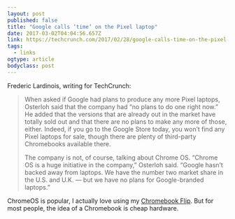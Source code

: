 ```yaml
---
layout: post 
published: false 
title: "Google calls ‘time’ on the Pixel laptop" 
date: 2017-03-02T04:04:56.657Z 
link: https://techcrunch.com/2017/02/28/google-calls-time-on-the-pixel-laptop/ 
tags:
  - links
ogtype: article 
bodyclass: post 
---
```


Frederic Lardinois, writing for TechCrunch:

> When asked if Google had plans to produce any more Pixel laptops, Osterloh said that the company had “no plans to do one right now.” He added that the versions that are already out in the market have totally sold out and that there are no plans to make any more of those, either. Indeed, if you go to the Google Store today, you won’t find any Pixel laptops for sale, though there are plenty of third-party Chromebooks available there.
> 
> The company is not, of course, talking about Chrome OS. “Chrome OS is a huge initiative in the company,” Osterloh said. “Google hasn’t backed away from laptops. We have the number two market share in the U.S. and U.K. — but we have no plans for Google-branded laptops.”

ChromeOS is popular, I actually love using my [Chromebook Flip](https://amzn.to/29V2xrZ). But for most people, the idea of a Chromebook is cheap hardware.